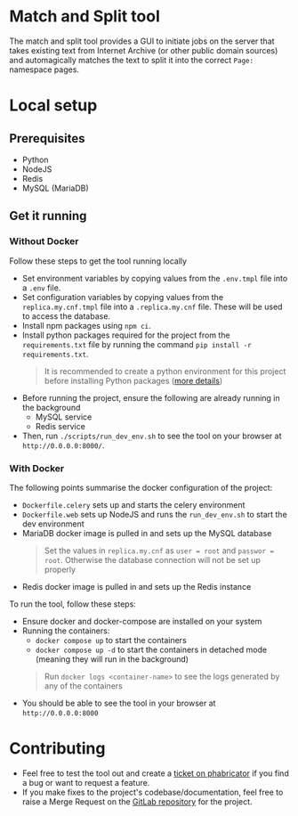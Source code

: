 # Match and Split tool

The match and split tool provides a GUI to initiate jobs on the server that takes existing text from Internet Archive (or other public domain sources) and automagically matches the text to split it into the correct `Page:` namespace pages.

# Local setup

## Prerequisites

- Python
- NodeJS
- Redis
- MySQL (MariaDB)

## Get it running

### Without Docker

Follow these steps to get the tool running locally
- Set environment variables by copying values from the `.env.tmpl` file into a `.env` file.
- Set configuration variables by copying values from the `replica.my.cnf.tmpl` file into a `.replica.my.cnf` file. These will be used to access the database.
- Install npm packages using `npm ci`.
- Install python packages required for the project from the `requirements.txt` file by running the command `pip install -r requirements.txt`.
  > It is recommended to create a python environment for this project before installing Python packages ([more details](https://packaging.python.org/en/latest/guides/installing-using-pip-and-virtual-environments/#create-and-use-virtual-environments))
- Before running the project, ensure the following are already running in the background
  - MySQL service
  - Redis service
- Then, run `./scripts/run_dev_env.sh` to see the tool on your browser at `http://0.0.0.0:8000/`.

### With Docker

The following points summarise the docker configuration of the project:
- `Dockerfile.celery` sets up and starts the celery environment
- `Dockerfile.web` sets up NodeJS and runs the `run_dev_env.sh` to start the dev environment
- MariaDB docker image is pulled in and sets up the MySQL database
  > Set the values in `replica.my.cnf` as `user = root` and `passwor = root`. Otherwise the database connection will not be set up properly
- Redis docker image is pulled in and sets up the Redis instance
  
To run the tool, follow these steps:
- Ensure docker and docker-compose are installed on your system
- Running the containers:
  - `docker compose up` to start the containers
  - `docker compose up -d` to start the containers in detached mode (meaning they will run in the background)
  > Run `docker logs <container-name>` to see the logs generated by any of the containers
- You should be able to see the tool in your browser at `http://0.0.0.0:8000`


# Contributing

- Feel free to test the tool out and create a [ticket on phabricator](https://phabricator.wikimedia.org/project/board/7238/) if you find a bug or want to request a feature.
- If you make fixes to the project's codebase/documentation, feel free to raise a Merge Request on the [GitLab repository](https://gitlab.wikimedia.org/toolforge-repos/matchandsplit/) for the project.

